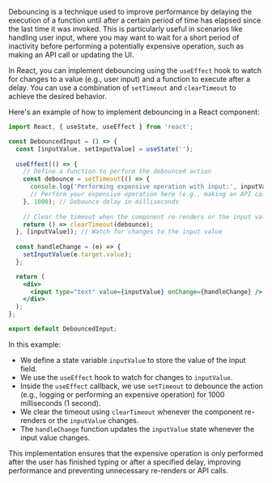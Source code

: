 Debouncing is a technique used to improve performance by delaying the execution of a function until after a certain period of time has elapsed since the last time it was invoked. This is particularly useful in scenarios like handling user input, where you may want to wait for a short period of inactivity before performing a potentially expensive operation, such as making an API call or updating the UI.

In React, you can implement debouncing using the `useEffect` hook to watch for changes to a value (e.g., user input) and a function to execute after a delay. You can use a combination of `setTimeout` and `clearTimeout` to achieve the desired behavior.

Here's an example of how to implement debouncing in a React component:

```jsx
import React, { useState, useEffect } from 'react';

const DebouncedInput = () => {
  const [inputValue, setInputValue] = useState('');
  
  useEffect(() => {
    // Define a function to perform the debounced action
    const debounce = setTimeout(() => {
      console.log('Performing expensive operation with input:', inputValue);
      // Perform your expensive operation here (e.g., making an API call)
    }, 1000); // Debounce delay in milliseconds
  
    // Clear the timeout when the component re-renders or the input value changes
    return () => clearTimeout(debounce);
  }, [inputValue]); // Watch for changes to the input value
  
  const handleChange = (e) => {
    setInputValue(e.target.value);
  };

  return (
    <div>
      <input type="text" value={inputValue} onChange={handleChange} />
    </div>
  );
};

export default DebouncedInput;
```

In this example:
- We define a state variable `inputValue` to store the value of the input field.
- We use the `useEffect` hook to watch for changes to `inputValue`.
- Inside the `useEffect` callback, we use `setTimeout` to debounce the action (e.g., logging or performing an expensive operation) for 1000 milliseconds (1 second).
- We clear the timeout using `clearTimeout` whenever the component re-renders or the `inputValue` changes.
- The `handleChange` function updates the `inputValue` state whenever the input value changes.

This implementation ensures that the expensive operation is only performed after the user has finished typing or after a specified delay, improving performance and preventing unnecessary re-renders or API calls.
